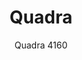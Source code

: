 ---
designer: Pedrali R&D
description: "Perfect%20expression%20of%20solid%20geometry%2C%20Quadra%20table%20is%20symbol%20of%20stability%20and%20functionality.%20Table%20with%20a%20pyramid-shaped%2C%20powder%20coated%2C%20sand-blasted%20cast-iron%20base%20and%20steel%20tube%20column.%20Available%20combined%20with%20square%20tops%20of%20different%20sizes%20and%20finishes."
image_primary: img/Quadra_4160_01_zoom.jpg
image_secondary: img/Quadra_4160_02_zoom.jpg
manufacturer: Pedrali
href: https://www.pedrali.it/en/products/catalog/Table-QUADRA-4160/
subtitle: Quadra 4160
title: Quadra
image_thumb: img/Quadra_4160_cover.jpg
tags: 
  - pedrali
  - central-base-tables
category: central-base-tables
slug: /manufacturers/pedrali/central-base-tables/pedrali-r-d-quadra
---
